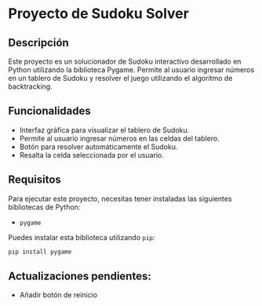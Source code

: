 # Proyecto de Sudoku Solver

## Descripción
Este proyecto es un solucionador de Sudoku interactivo desarrollado en Python utilizando la biblioteca Pygame. Permite al usuario ingresar números en un tablero de Sudoku y resolver el juego utilizando el algoritmo de backtracking.

## Funcionalidades
- Interfaz gráfica para visualizar el tablero de Sudoku.
- Permite al usuario ingresar números en las celdas del tablero.
- Botón para resolver automáticamente el Sudoku.
- Resalta la celda seleccionada por el usuario.

## Requisitos
Para ejecutar este proyecto, necesitas tener instaladas las siguientes bibliotecas de Python:

- `pygame`

Puedes instalar esta biblioteca utilizando `pip`:

```bash
pip install pygame
```

## Actualizaciones pendientes:
* Añadir botón de reinicio 
